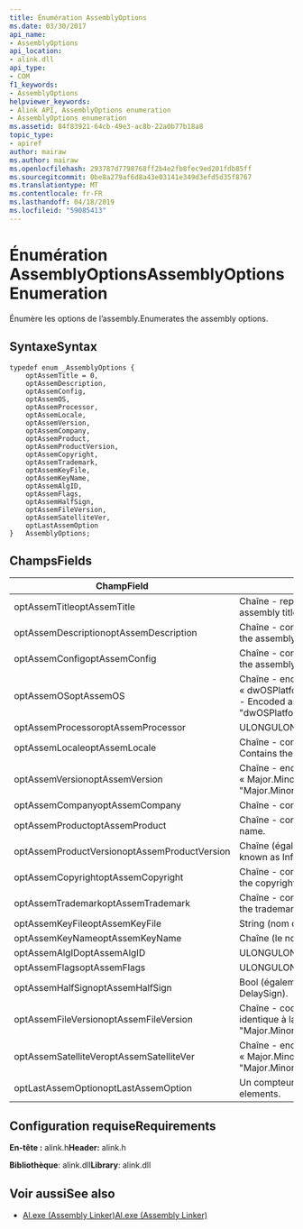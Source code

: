 ```yaml
---
title: Énumération AssemblyOptions
ms.date: 03/30/2017
api_name:
- AssemblyOptions
api_location:
- alink.dll
api_type:
- COM
f1_keywords:
- AssemblyOptions
helpviewer_keywords:
- Alink API, AssemblyOptions enumeration
- AssemblyOptions enumeration
ms.assetid: 84f83921-64cb-49e3-ac8b-22a0b77b18a8
topic_type:
- apiref
author: mairaw
ms.author: mairaw
ms.openlocfilehash: 293787d7798768ff2b4e2fb8fec9ed201fdb85ff
ms.sourcegitcommit: 0be8a279af6d8a43e03141e349d3efd5d35f8767
ms.translationtype: MT
ms.contentlocale: fr-FR
ms.lasthandoff: 04/18/2019
ms.locfileid: "59085413"
---
```

# <a name="assemblyoptions-enumeration"></a><span data-ttu-id="3459c-102">Énumération AssemblyOptions</span><span class="sxs-lookup"><span data-stu-id="3459c-102">AssemblyOptions Enumeration</span></span>
<span data-ttu-id="3459c-103">Énumère les options de l’assembly.</span><span class="sxs-lookup"><span data-stu-id="3459c-103">Enumerates the assembly options.</span></span>  
  
## <a name="syntax"></a><span data-ttu-id="3459c-104">Syntaxe</span><span class="sxs-lookup"><span data-stu-id="3459c-104">Syntax</span></span>  
  
```  
typedef enum _AssemblyOptions {  
    optAssemTitle = 0,  
    optAssemDescription,  
    optAssemConfig,  
    optAssemOS,  
    optAssemProcessor,  
    optAssemLocale,  
    optAssemVersion,  
    optAssemCompany,  
    optAssemProduct,  
    optAssemProductVersion,  
    optAssemCopyright,  
    optAssemTrademark,  
    optAssemKeyFile,  
    optAssemKeyName,  
    optAssemAlgID,  
    optAssemFlags,  
    optAssemHalfSign,  
    optAssemFileVersion,  
    optAssemSatelliteVer,  
    optLastAssemOption  
}   AssemblyOptions;  
```  
  
## <a name="fields"></a><span data-ttu-id="3459c-105">Champs</span><span class="sxs-lookup"><span data-stu-id="3459c-105">Fields</span></span>  
  
|<span data-ttu-id="3459c-106">Champ</span><span class="sxs-lookup"><span data-stu-id="3459c-106">Field</span></span>|<span data-ttu-id="3459c-107">Description</span><span class="sxs-lookup"><span data-stu-id="3459c-107">Description</span></span>|  
|-----------|-----------------|  
|<span data-ttu-id="3459c-108">optAssemTitle</span><span class="sxs-lookup"><span data-stu-id="3459c-108">optAssemTitle</span></span>|<span data-ttu-id="3459c-109">Chaîne - représente le titre de l’assembly.</span><span class="sxs-lookup"><span data-stu-id="3459c-109">String - Represents the assembly title.</span></span>|  
|<span data-ttu-id="3459c-110">optAssemDescription</span><span class="sxs-lookup"><span data-stu-id="3459c-110">optAssemDescription</span></span>|<span data-ttu-id="3459c-111">Chaîne - contient la description de l’assembly.</span><span class="sxs-lookup"><span data-stu-id="3459c-111">String - Contains the assembly description.</span></span>|  
|<span data-ttu-id="3459c-112">optAssemConfig</span><span class="sxs-lookup"><span data-stu-id="3459c-112">optAssemConfig</span></span>|<span data-ttu-id="3459c-113">Chaîne - contient la configuration de l’assembly.</span><span class="sxs-lookup"><span data-stu-id="3459c-113">String - Contains the assembly configuration.</span></span>|  
|<span data-ttu-id="3459c-114">optAssemOS</span><span class="sxs-lookup"><span data-stu-id="3459c-114">optAssemOS</span></span>|<span data-ttu-id="3459c-115">Chaîne - encodée comme : « dwOSPlatformId.dwOSMajorVersion.dwOSMinorVersion ».</span><span class="sxs-lookup"><span data-stu-id="3459c-115">String - Encoded as: "dwOSPlatformId.dwOSMajorVersion.dwOSMinorVersion".</span></span>|  
|<span data-ttu-id="3459c-116">optAssemProcessor</span><span class="sxs-lookup"><span data-stu-id="3459c-116">optAssemProcessor</span></span>|<span data-ttu-id="3459c-117">ULONG</span><span class="sxs-lookup"><span data-stu-id="3459c-117">ULONG</span></span>|  
|<span data-ttu-id="3459c-118">optAssemLocale</span><span class="sxs-lookup"><span data-stu-id="3459c-118">optAssemLocale</span></span>|<span data-ttu-id="3459c-119">Chaîne - contient les paramètres régionaux d’assembly.</span><span class="sxs-lookup"><span data-stu-id="3459c-119">String - Contains the assembly locale.</span></span>|  
|<span data-ttu-id="3459c-120">optAssemVersion</span><span class="sxs-lookup"><span data-stu-id="3459c-120">optAssemVersion</span></span>|<span data-ttu-id="3459c-121">Chaîne - encodée sous la forme : « Major.Minor.Build.Revision ».</span><span class="sxs-lookup"><span data-stu-id="3459c-121">String - Encoded as: "Major.Minor.Build.Revision".</span></span>|  
|<span data-ttu-id="3459c-122">optAssemCompany</span><span class="sxs-lookup"><span data-stu-id="3459c-122">optAssemCompany</span></span>|<span data-ttu-id="3459c-123">Chaîne - contient la société.</span><span class="sxs-lookup"><span data-stu-id="3459c-123">String - Contains the company.</span></span>|  
|<span data-ttu-id="3459c-124">optAssemProduct</span><span class="sxs-lookup"><span data-stu-id="3459c-124">optAssemProduct</span></span>|<span data-ttu-id="3459c-125">Chaîne - contient le nom du produit.</span><span class="sxs-lookup"><span data-stu-id="3459c-125">String - Contains the product name.</span></span>|  
|<span data-ttu-id="3459c-126">optAssemProductVersion</span><span class="sxs-lookup"><span data-stu-id="3459c-126">optAssemProductVersion</span></span>|<span data-ttu-id="3459c-127">Chaîne (également appelé InformationalVersion).</span><span class="sxs-lookup"><span data-stu-id="3459c-127">String (also known as InformationalVersion).</span></span>|  
|<span data-ttu-id="3459c-128">optAssemCopyright</span><span class="sxs-lookup"><span data-stu-id="3459c-128">optAssemCopyright</span></span>|<span data-ttu-id="3459c-129">Chaîne - contient les informations de copyright.</span><span class="sxs-lookup"><span data-stu-id="3459c-129">String - Contains the copyright information.</span></span>|  
|<span data-ttu-id="3459c-130">optAssemTrademark</span><span class="sxs-lookup"><span data-stu-id="3459c-130">optAssemTrademark</span></span>|<span data-ttu-id="3459c-131">Chaîne - contient les informations de marque.</span><span class="sxs-lookup"><span data-stu-id="3459c-131">String - Contains the trademark information.</span></span>|  
|<span data-ttu-id="3459c-132">optAssemKeyFile</span><span class="sxs-lookup"><span data-stu-id="3459c-132">optAssemKeyFile</span></span>|<span data-ttu-id="3459c-133">String (nom de fichier).</span><span class="sxs-lookup"><span data-stu-id="3459c-133">String (file name).</span></span>|  
|<span data-ttu-id="3459c-134">optAssemKeyName</span><span class="sxs-lookup"><span data-stu-id="3459c-134">optAssemKeyName</span></span>|<span data-ttu-id="3459c-135">Chaîne (le nom de clé).</span><span class="sxs-lookup"><span data-stu-id="3459c-135">String (The key name).</span></span>|  
|<span data-ttu-id="3459c-136">optAssemAlgID</span><span class="sxs-lookup"><span data-stu-id="3459c-136">optAssemAlgID</span></span>|<span data-ttu-id="3459c-137">ULONG</span><span class="sxs-lookup"><span data-stu-id="3459c-137">ULONG</span></span>|  
|<span data-ttu-id="3459c-138">optAssemFlags</span><span class="sxs-lookup"><span data-stu-id="3459c-138">optAssemFlags</span></span>|<span data-ttu-id="3459c-139">ULONG</span><span class="sxs-lookup"><span data-stu-id="3459c-139">ULONG</span></span>|  
|<span data-ttu-id="3459c-140">optAssemHalfSign</span><span class="sxs-lookup"><span data-stu-id="3459c-140">optAssemHalfSign</span></span>|<span data-ttu-id="3459c-141">Bool (également appelé DelaySign).</span><span class="sxs-lookup"><span data-stu-id="3459c-141">Bool (Also known as DelaySign).</span></span>|  
|<span data-ttu-id="3459c-142">optAssemFileVersion</span><span class="sxs-lookup"><span data-stu-id="3459c-142">optAssemFileVersion</span></span>|<span data-ttu-id="3459c-143">Chaîne - codée comme « Major.Minor.Build.Revision » - identique à la version de produit.</span><span class="sxs-lookup"><span data-stu-id="3459c-143">String - Encoded as "Major.Minor.Build.Revision"--same as ProductVersion.</span></span>|  
|<span data-ttu-id="3459c-144">optAssemSatelliteVer</span><span class="sxs-lookup"><span data-stu-id="3459c-144">optAssemSatelliteVer</span></span>|<span data-ttu-id="3459c-145">Chaîne - encodée sous la forme « Major.Minor.Build.Revision ».</span><span class="sxs-lookup"><span data-stu-id="3459c-145">String - Encoded as "Major.Minor.Build.Revision".</span></span>|  
|<span data-ttu-id="3459c-146">optLastAssemOption</span><span class="sxs-lookup"><span data-stu-id="3459c-146">optLastAssemOption</span></span>|<span data-ttu-id="3459c-147">Un compteur du nombre d’éléments.</span><span class="sxs-lookup"><span data-stu-id="3459c-147">A counter of the number of elements.</span></span>|  
  
## <a name="requirements"></a><span data-ttu-id="3459c-148">Configuration requise</span><span class="sxs-lookup"><span data-stu-id="3459c-148">Requirements</span></span>  
 <span data-ttu-id="3459c-149">**En-tête :** alink.h</span><span class="sxs-lookup"><span data-stu-id="3459c-149">**Header:** alink.h</span></span>  
  
 <span data-ttu-id="3459c-150">**Bibliothèque**: alink.dll</span><span class="sxs-lookup"><span data-stu-id="3459c-150">**Library**: alink.dll</span></span>  
  
## <a name="see-also"></a><span data-ttu-id="3459c-151">Voir aussi</span><span class="sxs-lookup"><span data-stu-id="3459c-151">See also</span></span>

- [<span data-ttu-id="3459c-152">Al.exe (Assembly Linker)</span><span class="sxs-lookup"><span data-stu-id="3459c-152">Al.exe (Assembly Linker)</span></span>](../../../../docs/framework/tools/al-exe-assembly-linker.md)
